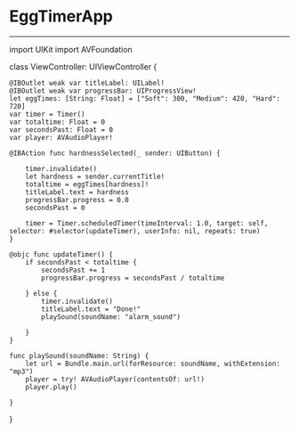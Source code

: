 # EggTimerApp

_____

import UIKit
import AVFoundation

class ViewController: UIViewController {
    
    @IBOutlet weak var titleLabel: UILabel!
    @IBOutlet weak var progressBar: UIProgressView!
    let eggTimes: [String: Float] = ["Soft": 300, "Medium": 420, "Hard": 720]
    var timer = Timer()
    var totaltime: Float = 0
    var secondsPast: Float = 0
    var player: AVAudioPlayer!
    
    @IBAction func hardnessSelected(_ sender: UIButton) {
        
        timer.invalidate()
        let hardness = sender.currentTitle!
        totaltime = eggTimes[hardness]!
        titleLabel.text = hardness
        progressBar.progress = 0.0
        secondsPast = 0
        
        timer = Timer.scheduledTimer(timeInterval: 1.0, target: self, selector: #selector(updateTimer), userInfo: nil, repeats: true)
    }
    
    @objc func updateTimer() {
        if secondsPast < totaltime {
            secondsPast += 1
            progressBar.progress = secondsPast / totaltime
    
        } else {
            timer.invalidate()
            titleLabel.text = "Done!"
            playSound(soundName: "alarm_sound")
            
        }
    }
    
    func playSound(soundName: String) {
        let url = Bundle.main.url(forResource: soundName, withExtension: "mp3")
        player = try! AVAudioPlayer(contentsOf: url!)
        player.play()
        
    }
}


